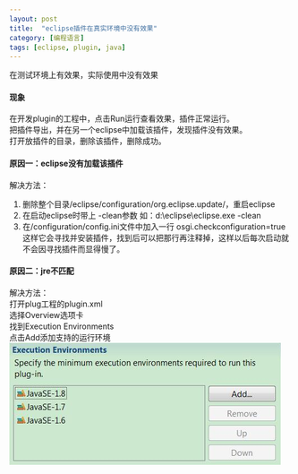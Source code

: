 ```yaml
---
layout: post
title:  "eclipse插件在真实环境中没有效果"
category: [编程语言]
tags: [eclipse, plugin, java]
---
```


在测试环境上有效果，实际使用中没有效果

<!-- more -->

#### 现象

在开发plugin的工程中，点击Run运行查看效果，插件正常运行。  
把插件导出，并在另一个eclipse中加载该插件，发现插件没有效果。  
打开放插件的目录，删除该插件，删除成功。  

#### 原因一：eclipse没有加载该插件

解决方法：  
1. 删除整个目录/eclipse/configuration/org.eclipse.update/，重启eclipse  
2. 在启动eclipse时带上 -clean参数  如：d:\eclipse\eclipse.exe -clean  
3. 在/configuration/config.ini文件中加入一行  osgi.checkconfiguration=true  这样它会寻找并安装插件，找到后可以把那行再注释掉，这样以后每次启动就不会因寻找插件而显得慢了。  

#### 原因二：jre不匹配  

解决方法：  
打开plug工程的plugin.xml  
选择Overview选项卡  
找到Execution Environments  
点击Add添加支持的运行环境  
![](/image/eclipse-plugin-not-available-0.jpg)  